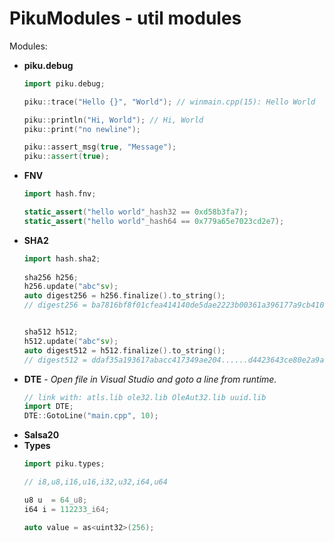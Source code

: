 # PikuModules - util modules

Modules:
  - **piku.debug**
    ```cpp
    import piku.debug;
    
    piku::trace("Hello {}", "World"); // winmain.cpp(15): Hello World

    piku::println("Hi, World"); // Hi, World
    piku::print("no newline");

    piku::assert_msg(true, "Message");
    piku::assert(true);

    ```
  - **FNV**
      ```cpp
      import hash.fnv;

      static_assert("hello world"_hash32 == 0xd58b3fa7);
      static_assert("hello world"_hash64 == 0x779a65e7023cd2e7);
      ```
  - **SHA2**
      ```cpp
      import hash.sha2;
            
      sha256 h256;
      h256.update("abc"sv);
      auto digest256 = h256.finalize().to_string();
      // digest256 = ba7816bf8f01cfea414140de5dae2223b00361a396177a9cb410ff61f20015ad


      sha512 h512;
      h512.update("abc"sv);
      auto digest512 = h512.finalize().to_string();
      // digest512 = ddaf35a193617abacc417349ae204......d4423643ce80e2a9ac94fa54ca49f
      ```
  - **DTE** - *Open file in Visual Studio and goto a line from runtime.*
    ```cpp
    // link with: atls.lib ole32.lib OleAut32.lib uuid.lib
    import DTE;
    DTE::GotoLine("main.cpp", 10);
    ```
  - **Salsa20**
  - **Types**
      ```cpp
      import piku.types;

      // i8,u8,i16,u16,i32,u32,i64,u64

      u8 u  = 64_u8;
      i64 i = 112233_i64;

      auto value = as<uint32>(256);

      ```
